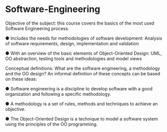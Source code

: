 # Software-Engineering

Objective of the subject: this course covers the basics of the most used Software Engineering process.

● Includes the needs for methodologies of software development: Analysis of software requirements, design, implementation and validation

● With an overview of the basic elements of Object-Oriented Design: UML, OO abstraction, testing tools and methodologies and model views




Conceptual definitions: What are the software engineering, a methodology and the OO design? An informal definition of these concepts can be based on these ideas:

● Software engineering is a discipline to develop software with a good organization and following a specific methodology.

● A methodology is a set of rules, methods and techniques to achieve an objective.

● The Object-Oriented Design is a technique to model a software system using the principles of the OO programming.
